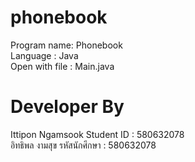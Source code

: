 # phonebook
Program name: Phonebook <br/>
Language : Java<br/>
Open with file : Main.java<br/>

# Developer By
Ittipon Ngamsook    Student ID : 580632078<br/>
อิทธิพล  งามสุข     รหัสนักศึกษา : 580632078
